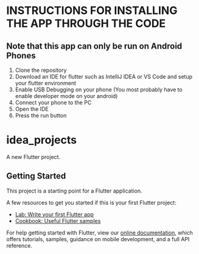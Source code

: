 # INSTRUCTIONS FOR INSTALLING THE APP THROUGH THE CODE
## Note that this app can only be run on Android Phones

1. Clone the repository
2. Download an IDE for flutter such as IntelliJ IDEA or VS Code and setup your flutter environment
3. Enable USB Debugging on your phone (You most probably have to enable developer mode on your android)
4. Connect your phone to the PC
5. Open the IDE
6. Press the run button

# idea_projects

A new Flutter project.

## Getting Started

This project is a starting point for a Flutter application.

A few resources to get you started if this is your first Flutter project:

- [Lab: Write your first Flutter app](https://flutter.dev/docs/get-started/codelab)
- [Cookbook: Useful Flutter samples](https://flutter.dev/docs/cookbook)

For help getting started with Flutter, view our
[online documentation](https://flutter.dev/docs), which offers tutorials,
samples, guidance on mobile development, and a full API reference.

